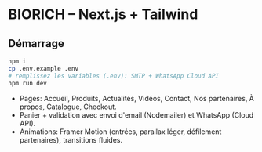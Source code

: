 # BIORICH – Next.js + Tailwind

## Démarrage
```bash
npm i
cp .env.example .env
# remplissez les variables (.env): SMTP + WhatsApp Cloud API
npm run dev
```

- Pages: Accueil, Produits, Actualités, Vidéos, Contact, Nos partenaires, À propos, Catalogue, Checkout.
- Panier + validation avec envoi d'email (Nodemailer) et WhatsApp (Cloud API).
- Animations: Framer Motion (entrées, parallax léger, défilement partenaires), transitions fluides.

